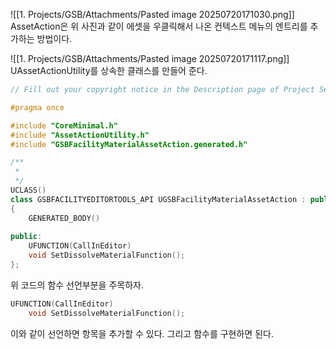 ![[1. Projects/GSB/Attachments/Pasted image 20250720171030.png]]
AssetAction은 위 사진과 같이 에셋을 우클릭해서 나온 컨텍스트 메뉴의 엔트리를 추가하는 방법이다.

![[1. Projects/GSB/Attachments/Pasted image 20250720171117.png]]
UAssetActionUtility를 상속한 클래스를 만들어 준다.

```cpp
// Fill out your copyright notice in the Description page of Project Settings.

#pragma once

#include "CoreMinimal.h"
#include "AssetActionUtility.h"
#include "GSBFacilityMaterialAssetAction.generated.h"

/**
 * 
 */
UCLASS()
class GSBFACILITYEDITORTOOLS_API UGSBFacilityMaterialAssetAction : public UAssetActionUtility
{
	GENERATED_BODY()
	
public:
	UFUNCTION(CallInEditor)
	void SetDissolveMaterialFunction();
};

```
위 코드의 함수 선언부분을 주목하자.
```cpp
UFUNCTION(CallInEditor)
	void SetDissolveMaterialFunction();
```
이와 같이 선언하면 항목을 추가할 수 있다. 그리고 함수를 구현하면 된다.
